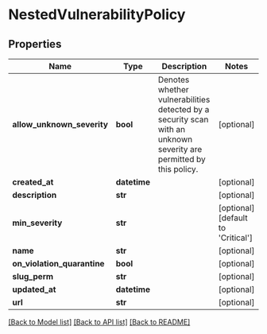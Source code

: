 # NestedVulnerabilityPolicy

## Properties
Name | Type | Description | Notes
------------ | ------------- | ------------- | -------------
**allow_unknown_severity** | **bool** | Denotes whether vulnerabilities detected by a security scan with an unknown severity are permitted by this policy. | [optional] 
**created_at** | **datetime** |  | [optional] 
**description** | **str** |  | [optional] 
**min_severity** | **str** |  | [optional] [default to 'Critical']
**name** | **str** |  | [optional] 
**on_violation_quarantine** | **bool** |  | [optional] 
**slug_perm** | **str** |  | [optional] 
**updated_at** | **datetime** |  | [optional] 
**url** | **str** |  | [optional] 

[[Back to Model list]](../README.md#documentation-for-models) [[Back to API list]](../README.md#documentation-for-api-endpoints) [[Back to README]](../README.md)


